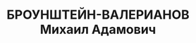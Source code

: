 ---
title: БРОУНШТЕЙН-ВАЛЕРИАНОВ Михаил Адамович
description: "Род. в 1886, г. Елисаветград, еврей, член РСДРП(м) с 1903. На нелегальном\
  \ положении \n  Арестован 14.06.1929. Обв. по ст. 58-4, 11. Приговор: Коллегия ОГПУ,\
  \ 01.10.1929 – 5 лет концлагеря. \n  Реабилитирован 26.04.1991"
---